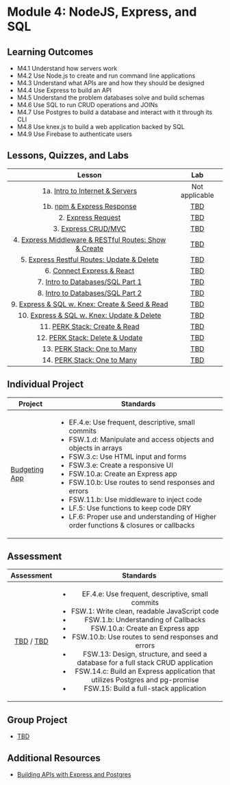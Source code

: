 # Module 4: NodeJS, Express, and SQL

## Learning Outcomes

- M4.1 Understand how servers work
- M4.2 Use Node.js to create and run command line applications
- M4.3 Understand what APIs are and how they should be designed
- M4.4 Use Express to build an API
- M4.5 Understand the problem databases solve and build schemas
- M4.6 Use SQL to run CRUD operations and JOINs
- M4.7 Use Postgres to build a database and interact with it through its CLI
- M4.8 Use knex.js to build a web application backed by SQL
- M4.9 Use Firebase to authenticate users

## Lessons, Quizzes, and Labs

|                                            Lesson                                             |                  Lab                   |
| :-------------------------------------------------------------------------------------------: | :------------------------------------: |
|         1a. [Intro to Internet & Servers](./intro-to-internet-and-servers/README.md)          |             Not applicable             |
|              1b. [npm & Express Response](./intro-to-express-response/README.md)              | [TBD](https://github.com/joinpursuit/) |
|                  2. [Express Request](./intro-to-express-request/README.md)                   | [TBD](https://github.com/joinpursuit/) |
|                3. [Express CRUD/MVC](./express-rest-crud-mvc-index/README.md)                 | [TBD](https://github.com/joinpursuit/) |
| 4. [Express Middleware & RESTful Routes: Show & Create](./express-rest-show-create/README.md) | [TBD](https://github.com/joinpursuit/) |
|     5. [Express Restful Routes: Update & Delete](./express-rest-delete-update/README.md)      | [TBD](https://github.com/joinpursuit/) |
|                6. [Connect Express & React](./express-connect-react/README.md)                | [TBD](https://github.com/joinpursuit/) |
|              7. [Intro to Databases/SQL Part 1](./intro-to-sql-part-1/README.md)              | [TBD](https://github.com/joinpursuit/) |
|              8. [Intro to Databases/SQL Part 2](./intro-to-sql-part-2/README.md)              | [TBD](https://github.com/joinpursuit/) |
|     9. [Express & SQL w. Knex: Create & Seed & Read](./express-sql-create-read/README.md)     | [TBD](https://github.com/joinpursuit/) |
|        10. [Express & SQL w. Knex: Update & Delete](./express-delete-update/README.md)        | [TBD](https://github.com/joinpursuit/) |
|                 11. [PERK Stack: Create & Read](./pern-create-read/README.md)                 | [TBD](https://github.com/joinpursuit/) |
|               12. [PERK Stack: Delete & Update](./pern-update-delete/README.md)               | [TBD](https://github.com/joinpursuit/) |
|                13. [PERK Stack: One to Many](./perk-one-to-many-c-r/README.md)                | [TBD](https://github.com/joinpursuit/) |
|                14. [PERK Stack: One to Many](./perk-one-to-many-d-u/README.md)                | [TBD](https://github.com/joinpursuit/) |

## Individual Project

| Project                                                            | Standards                                                                                                                                                                                                                                                                                                                                                                                                                                                                                                             |
| ------------------------------------------------------------------ | --------------------------------------------------------------------------------------------------------------------------------------------------------------------------------------------------------------------------------------------------------------------------------------------------------------------------------------------------------------------------------------------------------------------------------------------------------------------------------------------------------------------- |
| [Budgeting App](https://github.com/joinpursuit/FSW-School-Classes) | <ul><li>EF.4.e: Use frequent, descriptive, small commits</li><li>FSW.1.d: Manipulate and access objects and objects in arrays</li><li>FSW.3.c: Use HTML input and forms</li><li>FSW.3.e: Create a responsive UI</li><li>FSW.10.a: Create an Express app</li><li>FSW.10.b: Use routes to send responses and errors</li><li>FSW.11.b: Use middleware to inject code</li><li>LF.5: Use functions to keep code DRY</li><li>LF.6: Proper use and understanding of Higher order functions & closures or callbacks</li></ul> |

## Assessment

|                                                               Assessment                                                                |                                                                                                                                                                                                                                             Standards                                                                                                                                                                                                                                              |
| :-------------------------------------------------------------------------------------------------------------------------------------: | :------------------------------------------------------------------------------------------------------------------------------------------------------------------------------------------------------------------------------------------------------------------------------------------------------------------------------------------------------------------------------------------------------------------------------------------------------------------------------------------------: |
| [TBD](https://canvas.instructure.com/courses/1605748/assignments/) / [TBD](https://canvas.instructure.com/courses/1705731/assignments/) | <ul><li>EF.4.e: Use frequent, descriptive, small commits</li><li>FSW.1: Write clean, readable JavaScript code</li><li>FSW.1.b: Understanding of Callbacks</li><li>FSW.10.a: Create an Express app</li><li>FSW.10.b: Use routes to send responses and errors</li><li>FSW.13: Design, structure, and seed a database for a full stack CRUD application</li><li>FSW.14.c: Build an Express application that utilizes Postgres and pg-promise</li><li>FSW.15: Build a full-stack application</li></ul> |

## Group Project

- [TBD](https://github.com/joinpursuit/)

## Additional Resources

- [Building APIs with Express and Postgres](../node/building_apis_with_express_and_postgres/README.md)
